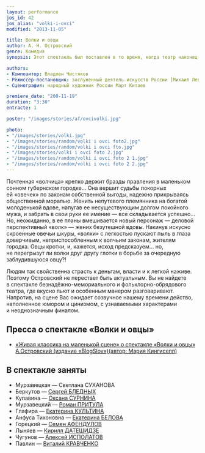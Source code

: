 ```yaml
---
layout: performance
jos_id: 42
jos_alias: "volki-i-ovci"
modified: "2013-11-05"

title: Волки и овцы
author: А. Н. Островский
genre: Комедия
synopsis: Этот спектакль был поставлен в то время, когда театр наконец-то обрел свой родной дом на Лиговском 44 и явился своеобразным подведением первых итогов молодого коллектива. Он стал доказательством профессионализма труппы и оказался знаковым в становлении основной творческой позиции театра, которую можно выразить так — «живая классика».

authors:
- Композитор: Владлен Чистяков
- Режиссер-постановщик: заслуженный деятель искусств России [Михаил Левшин](153-mihail-levshin.html)
- Сценография: народный художник России Март Китаев

premiere_date: "200-11-19"
duration: "3:30"
entracte: 1

poster: "/images/stories/af/ovcivolki.jpg"

photo:
- "/images/stories/volki.jpg"
- "/images/stories/random/volki i ovci foto2.jpg"
- "/images/stories/random/volki i ovci fto.jpg"
- "/images/stories/volki i ovci foto 2.jpg"
- "/images/stories/random/volki i ovci foto 2 1.jpg"
- "/images/stories/random/volki i ovci foto 2 2.jpg"
---
```


Почтенная «волчица» крепко держит бразды правления в маленьком сонном губернском городке... Она вершит судьбы покорных ей «овечек» по законам собственной выгоды, надежно прикрываясь общественной моралью. Женить непутевого племянника на богатой молоденькой вдове, напугав ее несуществующим долгом покойного мужа, и забрать в свои руки ее имение — все складывается успешно... Но, неожиданно, в ее планы вмешивается новый персонаж — деловой перспективный «волк» — жених безутешной вдовы. Накинув искусно скроенные овечьи шкуры, «волки» с легкостью пускают пыль в глаза доверчивым, неприспособленным к волчьим законам, жителям городка. Овцы кротки, и, кажется, исход предсказуем... но, не перегрызут ли волки друг другу глотки в борьбе за очередную заблудившуюся овцу?!

Людям так свойственна страсть к деньгам, власти и к легкой наживе. Поэтому Островский не перестает быть актуальным. Вы не найдете в спектакле безнадёжно-мемориального и фольклорно-обрядового театра, где вкусно пьют и особенным манером разговаривают. Напротив, на сцене Вас ожидает созвучное нашему времени действо, наполненное юмором и цинизмом, с узнаваемыми характерами и неоднозначным финалом.


## Пресса о спектакле «Волки и овцы»

- [«Живая классика на маленькой сцене» о спектакле «Волки и овцы» А.Островский (издание «BlogSlov»)(автор: Мария Кингисепп)](269-pressa-vjlki-i-ovci.html)


## В спектакле заняты

- Мурзавецкая — Светлана СУХАНОВА
- Беркутов — [Сергей БЛЕДНЫХ](24-blednyh-sergej.html)
- Купавина — [Оксана СУРНИНА](85-oksana-surnina.html)
- Мурзавецкий — [Роман ПРИТУЛА](50-roman-pritula.html)
- Глафира — [Екатерина КУЛЬТИНА](81-ekaterina-kyltina.html)
- Анфуса Тихоновна — [Екатерина БЕЛОВА](23-belova-ekaterina.html)
- Горецкий — [Семен АФЕНДУЛОВ](22-afendulov-semen.html)
- Лыняев — [Кирилл ДАТЕШИДЗЕ](281-kirilldateshidze.html)
- Чугунов — [Алексей ИСПОЛАТОВ](53-aleksei-ispolatov.html)
- Павлин — [Виталий КРАВЧЕНКО](66-vitalii-kravchenko.html)